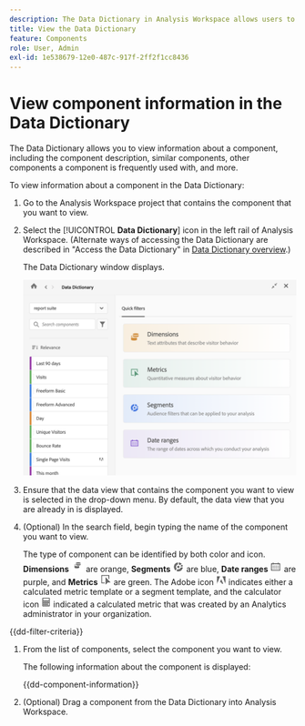 ```yaml
---
description: The Data Dictionary in Analysis Workspace allows users to catalogue and keep track of the various components in Analysis Workspace, including their intended use, which are approved, which are duplicates, and so forth.
title: View the Data Dictionary
feature: Components
role: User, Admin
exl-id: 1e538679-12e0-487c-917f-2ff2f1cc8436
---
```

# View component information in the Data Dictionary

The Data Dictionary allows you to view information about a component, including the component description, similar components, other components a component is frequently used with, and more.

To view information about a component in the Data Dictionary:

1. Go to the Analysis Workspace project that contains the component that you want to view.

1. Select the [!UICONTROL **Data Dictionary**] icon in the left rail of Analysis Workspace. (Alternate ways of accessing the Data Dictionary are described in "Access the Data Dictionary" in [Data Dictionary overview](/help/components/data-dictionary/data-dictionary-overview.md).)

   The Data Dictionary window displays.

   ![data-dictionary.png](assets/data-dictionary.png)

   <!--double-check this screenshot. I mocked the admin view up a bit to get rid of the Dictionary health tab.-->

1. Ensure that the data view that contains the component you want to view is selected in the drop-down menu. By default, the data view that you are already in is displayed.

1. (Optional) In the search field, begin typing the name of the component you want to view.

   The type of component can be identified by both color and icon. **Dimensions** ![Dimension icon](assets/dimension-icon.png) are orange, **Segments** ![Segment icon](assets/segment-icon.png) are blue, **Date ranges** ![Date range icon](assets/date-range-icon.png) are purple, and **Metrics** ![Metric icon](assets/default-metric-icon.png) are green. The Adobe icon ![Adobe icon](assets/default-calc-metric-icon.png) indicates either a calculated metric template or a segment template, and the calculator icon ![Calculator icon](assets/calculated-metric-icon-created.png) indicated a calculated metric that was created by an Analytics administrator in your organization. 

{{dd-filter-criteria}}

1. From the list of components, select the component you want to view.

   The following information about the component is displayed:

   {{dd-component-information}}

1. (Optional) Drag a component from the Data Dictionary into Analysis Workspace.
